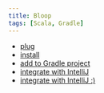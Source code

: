 ```yaml
---
title: Bloop
tags: [Scala, Gradle]
---
```

- [plug](![](https://twitter.com/hmemcpy/status/1320661670683959296))
- [install](https://scalacenter.github.io/bloop/setup#universal)
- [add to Gradle project](https://scalacenter.github.io/bloop/docs/build-tools/gradle)
- [integrate with IntelliJ](https://scalacenter.github.io/bloop/docs/ides/intellij)
- [integrate with IntelliJ :)](https://gist.github.com/jastice/212227aa5fc29426aeea3b93280bcd8a)
